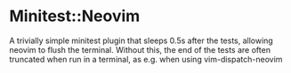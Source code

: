 # Minitest::Neovim

A trivially simple minitest plugin that sleeps 0.5s after the tests, allowing
neovim to flush the terminal. Without this, the end of the tests are often
truncated when run in a terminal, as e.g. when using vim-dispatch-neovim
